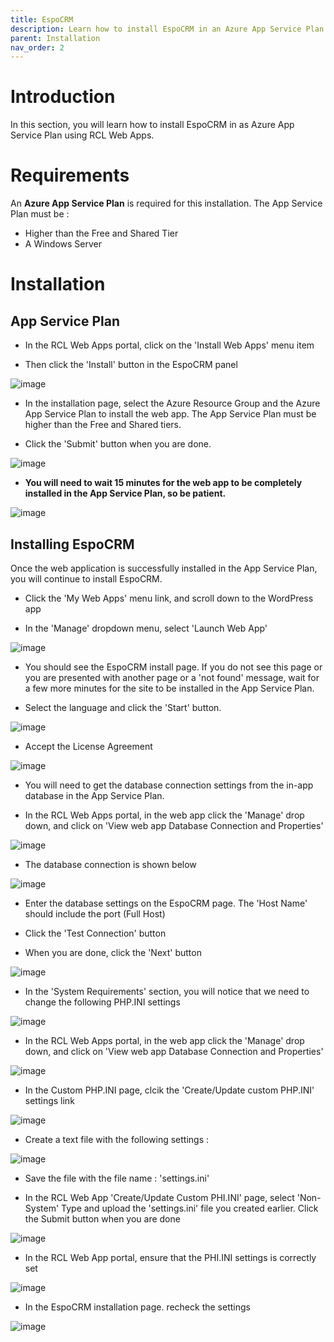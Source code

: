 ```yaml
---
title: EspoCRM
description: Learn how to install EspoCRM in an Azure App Service Plan using RCL Web Apps
parent: Installation
nav_order: 2
---
```


# Introduction

In this section, you will learn how to install EspoCRM in as Azure App Service Plan using RCL Web Apps.

# Requirements

An **Azure App Service Plan** is required for this installation. The App Service Plan must be :

- Higher than the Free and Shared Tier
- A Windows Server

# Installation

## App Service Plan

- In the RCL Web Apps portal, click on the 'Install Web Apps' menu item

- Then click the 'Install' button in the EspoCRM panel

![image](../images/installation/espocrm-install.png)

- In the installation page, select the Azure Resource Group and the Azure App Service Plan to install the web app. The App Service Plan must be higher than the Free and Shared tiers.

- Click the 'Submit' button when you are done.

![image](../images/installation/webapp-install.png)

- **You will need to wait 15 minutes for the web app to be completely installed in the App Service Plan, so be patient.**

![image](../images/installation/operation-submitted.png)

## Installing EspoCRM

Once the web application is successfully installed in the App Service Plan, you will continue to install EspoCRM.

- Click the 'My Web Apps' menu link, and scroll down to the WordPress app

- In the 'Manage' dropdown menu, select 'Launch Web App'

![image](../images/installation/espocrm-manage.png)

- You should see the EspoCRM install page. If you do not see this page or you are presented with another page or a 'not found' message, wait for a few more minutes for the site to be installed in the App Service Plan.

- Select the language and click the 'Start' button.

![image](../images/installation/espocrm-install-lang.png)

- Accept the License Agreement

![image](../images/installation/espocrm-license.png)

- You will need to get the database connection settings from the in-app database in the App Service Plan.

- In the RCL Web Apps portal, in the web app click the 'Manage' drop down, and click on 'View web app Database Connection and Properties'

![image](../images/installation/webapp-db-conn.png)

- The database connection is shown below

![image](../images/installation/webapp-db-conn2.png)

- Enter the database settings on the EspoCRM page. The 'Host Name' should include the port (Full Host)

- Click the 'Test Connection' button 

- When you are done, click the 'Next' button

![image](../images/installation/espocrm-install-db-conn.png)

- In the 'System Requirements' section, you will notice that we need to change the following PHP.INI settings

![image](../images/installation/espocrm-settings-fail.png)

- In the RCL Web Apps portal, in the web app click the 'Manage' drop down, and click on 'View web app Database Connection and Properties'

![image](../images/installation/webapp-php-ini.png)

- In the Custom PHP.INI page, clcik the 'Create/Update custom PHP.INI' settings link

![image](../images/installation/php-ini-create.png)

- Create a text file with the following settings :

![image](../images/installation/espocrm-php-ini-file.png)

- Save the file with the file name : 'settings.ini'

- In the RCL Web App 'Create/Update Custom PHI.INI' page, select 'Non-System' Type and upload the 'settings.ini' file you created earlier. Click the Submit button when you are done

![image](../images/installation/php-ini-upload.png)

- In the RCL Web App portal, ensure that the PHI.INI settings is correctly set 

![image](../images/installation/espocrm-php-ini-settings.png)

- In the EspoCRM installation page. recheck the settings

![image](../images/installation/espocrm-php-ini-recheck.png)





